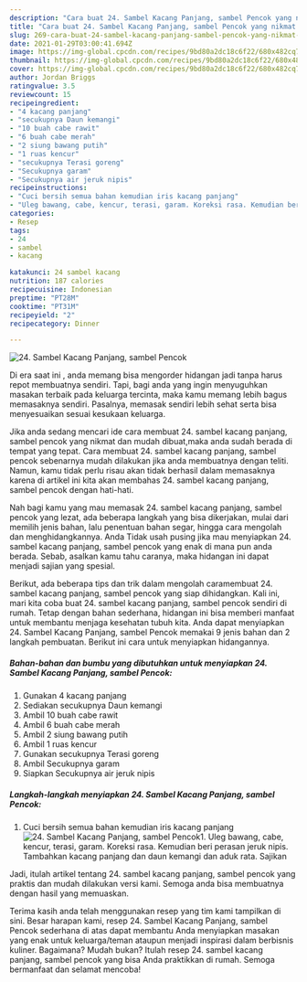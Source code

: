 ```yaml
---
description: "Cara buat 24. Sambel Kacang Panjang, sambel Pencok yang nikmat dan Mudah Dibuat"
title: "Cara buat 24. Sambel Kacang Panjang, sambel Pencok yang nikmat dan Mudah Dibuat"
slug: 269-cara-buat-24-sambel-kacang-panjang-sambel-pencok-yang-nikmat-dan-mudah-dibuat
date: 2021-01-29T03:00:41.694Z
image: https://img-global.cpcdn.com/recipes/9bd80a2dc18c6f22/680x482cq70/24-sambel-kacang-panjang-sambel-pencok-foto-resep-utama.jpg
thumbnail: https://img-global.cpcdn.com/recipes/9bd80a2dc18c6f22/680x482cq70/24-sambel-kacang-panjang-sambel-pencok-foto-resep-utama.jpg
cover: https://img-global.cpcdn.com/recipes/9bd80a2dc18c6f22/680x482cq70/24-sambel-kacang-panjang-sambel-pencok-foto-resep-utama.jpg
author: Jordan Briggs
ratingvalue: 3.5
reviewcount: 15
recipeingredient:
- "4 kacang panjang"
- "secukupnya Daun kemangi"
- "10 buah cabe rawit"
- "6 buah cabe merah"
- "2 siung bawang putih"
- "1 ruas kencur"
- "secukupnya Terasi goreng"
- "Secukupnya garam"
- "Secukupnya air jeruk nipis"
recipeinstructions:
- "Cuci bersih semua bahan kemudian iris kacang panjang"
- "Uleg bawang, cabe, kencur, terasi, garam. Koreksi rasa. Kemudian beri perasan jeruk nipis. Tambahkan kacang panjang dan daun kemangi dan aduk rata. Sajikan"
categories:
- Resep
tags:
- 24
- sambel
- kacang

katakunci: 24 sambel kacang 
nutrition: 187 calories
recipecuisine: Indonesian
preptime: "PT28M"
cooktime: "PT31M"
recipeyield: "2"
recipecategory: Dinner

---
```



![24. Sambel Kacang Panjang, sambel Pencok](https://img-global.cpcdn.com/recipes/9bd80a2dc18c6f22/680x482cq70/24-sambel-kacang-panjang-sambel-pencok-foto-resep-utama.jpg)

Di era  saat ini , anda memang bisa mengorder hidangan jadi tanpa harus repot membuatnya sendiri. Tapi, bagi anda yang ingin menyuguhkan masakan terbaik pada keluarga tercinta, maka kamu memang lebih bagus memasaknya sendiri. Pasalnya, memasak sendiri lebih sehat serta bisa menyesuaikan sesuai kesukaan keluarga.

Jika anda sedang mencari ide cara membuat 24. sambel kacang panjang, sambel pencok yang nikmat dan mudah dibuat,maka anda sudah berada di tempat yang tepat. Cara membuat 24. sambel kacang panjang, sambel pencok  sebenarnya mudah dilakukan jika anda membuatnya dengan teliti. Namun, kamu tidak perlu risau akan tidak berhasil dalam memasaknya 
karena di artikel ini kita akan membahas 24. sambel kacang panjang, sambel pencok dengan hati-hati.  



Nah bagi kamu yang mau memasak 24. sambel kacang panjang, sambel pencok yang lezat, ada beberapa langkah yang bisa dikerjakan, mulai dari memilih jenis bahan, lalu penentuan bahan segar, hingga cara mengolah dan menghidangkannya. Anda Tidak usah pusing jika mau menyiapkan 24. sambel kacang panjang, sambel pencok yang enak di mana pun anda berada. Sebab, asalkan kamu  tahu caranya, maka hidangan ini dapat menjadi sajian yang spesial.

Berikut, ada beberapa tips dan trik dalam mengolah caramembuat 24. sambel kacang panjang, sambel pencok yang siap dihidangkan. Kali ini, mari kita coba buat 24. sambel kacang panjang, sambel pencok sendiri di rumah. Tetap dengan bahan sederhana, hidangan ini bisa memberi manfaat untuk membantu menjaga kesehatan tubuh kita. Anda dapat menyiapkan 24. Sambel Kacang Panjang, sambel Pencok memakai 9 jenis bahan dan 2 langkah pembuatan. Berikut ini cara untuk menyiapkan hidangannya.

<!--inarticleads1-->

##### Bahan-bahan dan bumbu yang dibutuhkan untuk menyiapkan 24. Sambel Kacang Panjang, sambel Pencok:

1. Gunakan 4 kacang panjang
1. Sediakan secukupnya Daun kemangi
1. Ambil 10 buah cabe rawit
1. Ambil 6 buah cabe merah
1. Ambil 2 siung bawang putih
1. Ambil 1 ruas kencur
1. Gunakan secukupnya Terasi goreng
1. Ambil Secukupnya garam
1. Siapkan Secukupnya air jeruk nipis




<!--inarticleads2-->

##### Langkah-langkah menyiapkan 24. Sambel Kacang Panjang, sambel Pencok:

1. Cuci bersih semua bahan kemudian iris kacang panjang
<img src="https://img-global.cpcdn.com/steps/c08843f42ab18042/160x128cq70/24-sambel-kacang-panjang-sambel-pencok-langkah-memasak-1-foto.jpg" alt="24. Sambel Kacang Panjang, sambel Pencok">1. Uleg bawang, cabe, kencur, terasi, garam. Koreksi rasa. Kemudian beri perasan jeruk nipis. Tambahkan kacang panjang dan daun kemangi dan aduk rata. Sajikan




Jadi, itulah artikel tentang  24. sambel kacang panjang, sambel pencok  yang praktis dan mudah dilakukan versi kami. Semoga anda bisa membuatnya dengan hasil yang memuaskan. 

Terima kasih anda telah menggunakan resep yang tim kami tampilkan di sini. Besar harapan kami, resep  24. Sambel Kacang Panjang, sambel Pencok sederhana di atas dapat membantu Anda menyiapkan masakan yang enak untuk keluarga/teman ataupun menjadi inspirasi dalam berbisnis kuliner. Bagaimana? Mudah bukan? Itulah resep 24. sambel kacang panjang, sambel pencok yang bisa Anda praktikkan di rumah. Semoga bermanfaat dan selamat mencoba!

